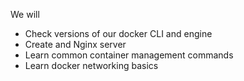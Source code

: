 We will

- Check versions of our docker CLI and engine
- Create and Nginx server
- Learn common container management commands
- Learn docker networking basics
